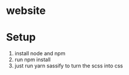 # website

# Setup

1. install node and npm
2. run npm install
3. just run yarn sassify to turn the scss into css
